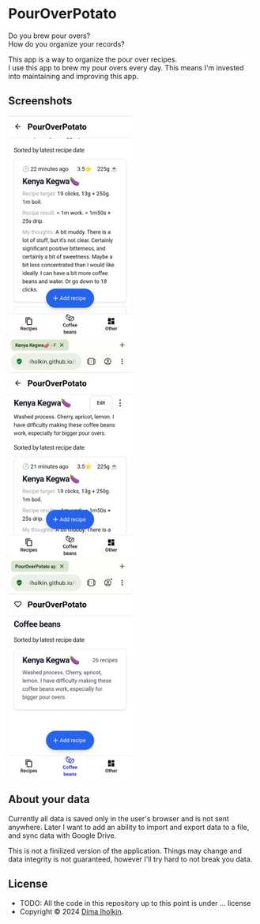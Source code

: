 # PourOverPotato

Do you brew pour overs?  
How do you organize your records?  

This app is a way to organize the pour over recipes.  
I use this app to brew my pour overs every day. This means I'm invested into maintaining and improving this app.

## Screenshots

<div>
  <kbd>
    <img width="250" src="/_assets/screenshot-01.png" title="a screenshot showing a recipe in PourOverPotato app">
  </kbd>
  <div width="24" height="16" />
  <kbd>
    <img width="250" src="/_assets/screenshot-02.png" title="a screenshot showing a recipe and coffee beans in PourOverPotato app">
  </kbd>
  &nbsp;&nbsp;
  <kbd>
    <img width="250" src="/_assets/screenshot-03.png" title="a screenshot showing a coffee beans list in PourOverPotato app">
  </kbd>
</div>

## About your data

Currently all data is saved only in the user's browser and is not sent anywhere. Later I want to add an ability to import and export data to a file, and sync data with Google Drive.  

This is not a finilized version of the application. Things may change and data integrity is not guaranteed, however I'll try hard to not break you data.

## License

* TODO: All the code in this repository up to this point is under ... license
* Copyright © 2024 <a href="https://github.com/dima-iholkin" target="_blank">Dima Iholkin</a>.